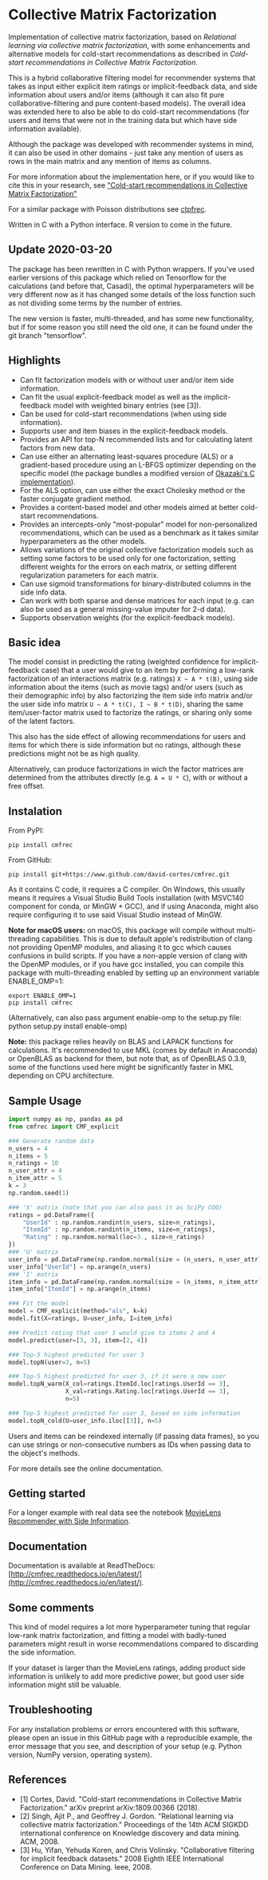 # Collective Matrix Factorization

Implementation of collective matrix factorization, based on _Relational learning via collective matrix factorization_, with some enhancements and alternative models for cold-start recommendations as described in _Cold-start recommendations in Collective Matrix Factorization_.

This is a hybrid collaborative filtering model for recommender systems that takes as input either explicit item ratings or implicit-feedback data, and side information about users and/or items (although it can also fit pure collaborative-filtering and pure content-based models). The overall idea was extended here to also be able to do cold-start recommendations (for users and items that were not in the training data but which have side information available).

Although the package was developed with recommender systems in mind, it can also be used in other domains - just take any mention of users as rows in the main matrix and any mention of items as columns.

For more information about the implementation here, or if you would like to cite this in your research, see ["Cold-start recommendations in Collective Matrix Factorization"](https://arxiv.org/abs/1809.00366)

For a similar package with Poisson distributions see [ctpfrec](https://github.com/david-cortes/ctpfrec).

Written in C with a Python interface. R version to come in the future.

## Update 2020-03-20

The package has been rewritten in C with Python wrappers. If you've used earlier versions of this package which relied on Tensorflow for the calculations (and before that, Casadi), the optimal hyperparameters will be very different now as it has changed some details of the loss function such as not dividing some terms by the number of entries.

The new version is faster, multi-threaded, and has some new functionality, but if for some reason you still need the old one, it can be found under the git branch "tensorflow".

## Highlights

* Can fit factorization models with or without user and/or item side information.
* Can fit the usual explicit-feedback model as well as the implicit-feedback model with weighted binary entries (see [3]).
* Can be used for cold-start recommendations (when using side information).
* Supports user and item biases in the explicit-feedback models.
* Provides an API for top-N recommended lists and for calculating latent factors from new data.
* Can use either an alternating least-squares procedure (ALS) or a gradient-based procedure using an L-BFGS optimizer depending on the specific model (the package bundles a modified version of [Okazaki's C implementation](https://github.com/chokkan/liblbfgs)).
* For the ALS option, can use either the exact Cholesky method or the faster conjugate gradient method.
* Provides a content-based model and other models aimed at better cold-start recommendations.
* Provides an intercepts-only "most-popular" model for non-personalized recommendations, which can be used as a benchmark as it takes similar hyperparameters as the other models.
* Allows variations of the original collective factorization models such as setting some factors to be used only for one factorization, setting different weights for the errors on each matrix, or setting different regularization parameters for each matrix.
* Can use sigmoid transformations for binary-distributed columns in the side info data.
* Can work with both sparse and dense matrices for each input (e.g. can also be used as a general missing-value imputer for 2-d data).
* Supports observation weights (for the explicit-feedback models).

## Basic idea

The model consist in predicting the rating (weighted confidence for implicit-feedback case) that a user would give to an item by performing a low-rank factorization of an interactions matrix (e.g. ratings) `X ~ A * t(B)`, using side information about the items (such as movie tags) and/or users (such as their demographic info) by also factorizing the item side info matrix and/or the user side info matrix `U ~ A * t(C), I ~ B * t(D)`, sharing the same item/user-factor matrix used to factorize the ratings, or sharing only some of the latent factors.

This also has the side effect of allowing recommendations for users and items for which there is side information but no ratings, although these predictions might not be as high quality.

Alternatively, can produce factorizations in wich the factor matrices are determined from the attributes directly (e.g. `A = U * C`), with or without a free offset.

## Instalation

From PyPI:
```
pip install cmfrec
```
From GitHub:
```
pip install git+https://www.github.com/david-cortes/cmfrec.git
```

As it contains C code, it requires a C compiler. On Windows, this usually means it requires a Visual Studio Build Tools installation (with MSVC140 component for conda, or MinGW + GCC), and if using Anaconda, might also require configuring it to use said Visual Studio instead of MinGW.

**Note for macOS users:** on macOS, this package will compile without multi-threading capabilities. This is due to default apple's redistribution of clang not providing OpenMP modules, and aliasing it to gcc which causes confusions in build scripts. If you have a non-apple version of clang with the OpenMP modules, or if you have gcc installed, you can compile this package with multi-threading enabled by setting up an environment variable ENABLE_OMP=1:

```
export ENABLE_OMP=1
pip install cmfrec
```
(Alternatively, can also pass argument enable-omp to the setup.py file: python setup.py install enable-omp)

**Note:** this package relies heavily on BLAS and LAPACK functions for calculations. It's recommended to use MKL (comes by default in Anaconda) or OpenBLAS as backend for them, but note that, as of OpenBLAS 0.3.9, some of the functions used here might be significantly faster in MKL depending on CPU architecture.

## Sample Usage

```python
import numpy as np, pandas as pd
from cmfrec import CMF_explicit

### Generate random data
n_users = 4
n_items = 5
n_ratings = 10
n_user_attr = 4
n_item_attr = 5
k = 3
np.random.seed(1)

### 'X' matrix (note that you can also pass it as SciPy COO)
ratings = pd.DataFrame({
    "UserId" : np.random.randint(n_users, size=n_ratings),
    "ItemId" : np.random.randint(n_items, size=n_ratings),
    "Rating" : np.random.normal(loc=3., size=n_ratings)
})
### 'U' matrix
user_info = pd.DataFrame(np.random.normal(size = (n_users, n_user_attr)))
user_info["UserId"] = np.arange(n_users)
### 'I' matrix
item_info = pd.DataFrame(np.random.normal(size = (n_items, n_item_attr)))
item_info["ItemId"] = np.arange(n_items)

### Fit the model
model = CMF_explicit(method="als", k=k)
model.fit(X=ratings, U=user_info, I=item_info)

### Predict rating that user 3 would give to items 2 and 4
model.predict(user=[3, 3], item=[2, 4])

### Top-5 highest predicted for user 3
model.topN(user=3, n=5)

### Top-5 highest predicted for user 3, if it were a new user
model.topN_warm(X_col=ratings.ItemId.loc[ratings.UserId == 3],
                X_val=ratings.Rating.loc[ratings.UserId == 3],
                n=5)

### Top-5 highest predicted for user 3, based on side information
model.topN_cold(U=user_info.iloc[[3]], n=5)
```

Users and items can be reindexed internally (if passing data frames), so you can use strings or non-consecutive numbers as IDs when passing data to the object's methods.

For more details see the online documentation.

## Getting started

For a longer example with real data see the notebook [MovieLens Recommender with Side Information](http://nbviewer.jupyter.org/github/david-cortes/cmfrec/blob/master/example/cmfrec_movielens_sideinfo.ipynb).

## Documentation

Documentation is available at ReadTheDocs: [http://cmfrec.readthedocs.io/en/latest/](http://cmfrec.readthedocs.io/en/latest/).

## Some comments

This kind of model requires a lot more hyperparameter tuning that regular low-rank matrix factorization, and fitting a model with badly-tuned parameters might result in worse recommendations compared to discarding the side information.

If your dataset is larger than the MovieLens ratings, adding product side information is unlikely to add more predictive power, but good user side information might still be valuable.

## Troubleshooting

For any installation problems or errors encountered with this software, please open an issue in this GitHub page with a reproducible example, the error message that you see, and description of your setup (e.g. Python version, NumPy version, operating system).

## References

* [1] Cortes, David. "Cold-start recommendations in Collective Matrix Factorization." arXiv preprint arXiv:1809.00366 (2018).
* [2] Singh, Ajit P., and Geoffrey J. Gordon. "Relational learning via collective matrix factorization." Proceedings of the 14th ACM SIGKDD international conference on Knowledge discovery and data mining. ACM, 2008.
* [3] Hu, Yifan, Yehuda Koren, and Chris Volinsky. "Collaborative filtering for implicit feedback datasets." 2008 Eighth IEEE International Conference on Data Mining. Ieee, 2008.
